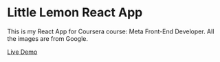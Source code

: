 # Little Lemon React App
This is my React App for Coursera course: Meta Front-End Developer.
All the images are from Google.

[Live Demo]([https://www.google.com](https://littlelemonlpu.netlify.app/))
